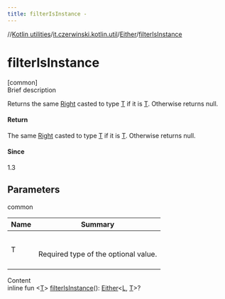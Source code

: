 ```yaml
---
title: filterIsInstance -
---
```

//[Kotlin utilities](../../index.html)/[it.czerwinski.kotlin.util](../index.html)/[Either](index.html)/[filterIsInstance](filter-is-instance.html)



# filterIsInstance  
[common]  
Brief description  


Returns the same [Right](../-right/index.html) casted to type [T](filter-is-instance.html) if it is [T](filter-is-instance.html). Otherwise returns null.



#### Return  


The same [Right](../-right/index.html) casted to type [T](filter-is-instance.html) if it is [T](filter-is-instance.html). Otherwise returns null.



#### Since  


1.3



## Parameters  
  
common  
  
|  Name|  Summary| 
|---|---|
| T| <br><br>Required type of the optional value.<br><br>
  
  
Content  
inline fun <[T](filter-is-instance.html)> [filterIsInstance](filter-is-instance.html)(): [Either](index.html)<[L](index.html), [T](filter-is-instance.html)>?  



